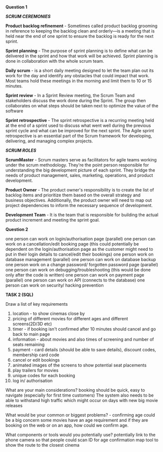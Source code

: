 **Question 1**

***SCRUM CEREMONIES***

**Product backlog refinement** - Sometimes called product backlog grooming in reference to keeping the backlog clean and 
orderly—is a meeting that is held near the end of one sprint to ensure the backlog is ready for the next sprint.

**Sprint planning** - The purpose of sprint planning is to define what can be delivered in the sprint and how that work 
will be achieved. Sprint planning is done in collaboration with the whole scrum team.

**Daily scrum** - is a short daily meeting designed to let the team plan out its work for the day and identify any 
obstacles that could impact that work. Most teams hold these meetings in the morning and limit them to 10 or 15 minutes.

**Sprint review** - In a Sprint Review meeting, the Scrum Team and stakeholders discuss the work done during the Sprint. 
The group then collaborates on what steps should be taken next to optimize the value of the software

**Sprint retrospective** - The sprint retrospective is a recurring meeting held at the end of a sprint used to discuss 
what went well during the previous sprint cycle and what can be improved for the next sprint. The Agile sprint 
retrospective is an essential part of the Scrum framework for developing, delivering, and managing complex projects.



***SCRUM ROLES***

**ScrumMaster** - Scrum masters serve as facilitators for agile teams working under the scrum methodology. They're the 
point person responsible for understanding the big development picture of each sprint. They bridge the needs of product 
management, sales, marketing, operations, and product development.

**Product Owner** - The product owner's responsibility is to create the list of backlog items and prioritize them based 
on the overall strategy and business objectives. Additionally, the product owner will need to map out project 
dependencies to inform the necessary sequence of development.

**Development Team** - It is the team that is responsible for building the actual product increment and meeting the 
sprint goal.



**Question 2**

one person can work on login/authorisation  page (parallel)
one person can work on a cancellation/edit booking page (this could potentially be dependent on the login/authorisation 
page as the customer might need to put in their login details to cancel/edit their bookings)
one person work on database management (parallel)
one person can work on database backup
one person work on a change password/ forgotten password page (parallel)
one person can work on debugging/troubleshooting (this would be done only after the code is 
written)
one person can work on payment page (parallel)
one person can work on API (connects to the database)
one person can work on security/ hacking prevention 



**TASK 2 (SQL)**

Draw a list of key requirements
1) location - to show cinemas close by 
2) pricing of different movies for different ages and different screens(2D/3D etc)
3) timer - if booking isn't confirmed after 10 minutes should cancel and go back to main page
4) information - about movies and also times of screening and number of seats remaining 
5) payment - card details (should be able to save details), discount codes, membership card code 
6) cancel or edit bookings 
7) animated images of the screens to show potential seat placements 
8) play trailers for movies 
9) unique codes for each booking 
10) log in/ authorisation 

What are your main considerations? 
booking should be quick, easy to navigate (especially for first time customers)
The system also needs to be able to withstand high traffic which might occur on days with new big movie releases 

What would be your common or biggest problems? - confirming age could be a big concern some movies have an age 
requirement and if they are booking on the web or on an app, how could we confirm age. 

What components or tools would you potentially use?
potentially link to the phone camera so that people could scan ID for age confirmation 
map tool to show the route to the closest cinema 
